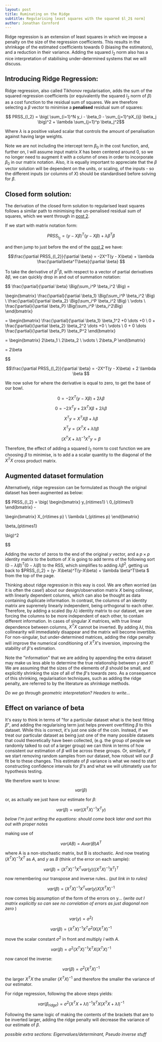 ```yaml
---
layout: post
title: Ruminating on the Ridge
subtitle: Regularising least squares with the squared $l_2$ norm]
author: Jonathan Cornford
---
```


Ridge regression is an extension of least squares in which we impose a penalty on the size of the regression coefficients.
This results in the shrinkage of the estimated coefficients towards 0 (biasing the estimators), and a reduction in their variance. Adding the squared $l_2$ norm
also has a nice interpretation of stabilising under-determined systems that we will discuss.

## Introducing Ridge Regression:
Ridge regression, also called Tikhonov regularisation, adds the sum of the squared regression coefficients (or equivalently the squared $l_2$ norm of $\beta$) as a cost function to the residual sum of squares.
 We are therefore selecting a $\beta$ vector to minimise a **penalised** residual sum of squares:

$$ PRSS_{l_2} =  \big( \sum_{i=1}^N y_i - \beta_0 - \sum_{j=1}^pX_{ij} \beta_j \big)^2 + \lambda \sum_{j=1}^p \beta_j^2$$

Where $\lambda$ is a positive valued scalar that controls the amount of penalisation against having large weights. 

Note we are not including the intercept term $\beta_0$ in the cost function, and, further on, I will assume input matrix $X$ has been centered around
0, so we no longer need to augment it with a column of ones in order to incorporate $\beta_0$ in our matrix notation. Also, it is equally important to appreciate
 that the $\beta$ vector solution will be dependent on the units, or scaling, of the inputs - so the different inputs (or columns of $X$) should be standardised  before solving for $\beta$.

## Closed form solution:
The derivation of the closed form solution to regularised least squares follows a similar path to minimising the un-penalised residual sum of squares, which we went through
in [post 2](../2017-02-07-least-squares-for-dummies).

If we start with matrix notation form:

$$ PRSS_{l_2} = (y- X\beta)^T(y-X\beta) + \lambda \beta^T\beta $$

and then jump to just before the end of the [post 2](..\2017-02-08-least-squares-for-dummies) we have:

$$\frac{\partial PRSS_{l_2}}{\partial \beta} = -2X^T(y - X\beta) + \lambda \frac{\partial\beta^T\beta}{\partial \beta} $$

To take the derivative of $\beta^T\beta$, with respect to a vector of partial derivatives $\partial\beta$, we can quickly drop in and out of summation notation:

$$
\frac{\partial}{\partial \beta} \Big(\sum_i^P \beta_i^2 \Big) = 

\begin{bmatrix}
 \frac{\partial}{\partial \beta_1} \Big(\sum_i^P \beta_i^2 \Big)  \\
 \frac{\partial}{\partial \beta_2} \Big(\sum_i^P \beta_i^2 \Big)   \\
  \vdots \\
  \frac{\partial}{\partial \beta_P} \Big(\sum_i^P \beta_i^2\Big)  
\end{bmatrix}

= \begin{bmatrix}
 \frac{\partial}{\partial \beta_1} \beta_1^2 +0 \dots +0   \\
 0 + \frac{\partial}{\partial \beta_2} \beta_2^2  \dots +0    \\
  \vdots \\
 0 + 0 \dots  \frac{\partial}{\partial \beta_P} \beta_P^2
\end{bmatrix}

= \begin{bmatrix}
  2\beta_1 \\
  2\beta_2 \\
  \vdots \\
  2\beta_P
    \end{bmatrix}

= 2\beta
    
$$

$$\frac{\partial PRSS_{l_2}}{\partial \beta} = -2X^T(y - X\beta) + 2 \lambda \beta $$

We now solve for where the derivative is equal to zero, to get the base of our bowl.

$$ 0 = -2X^T(y - X\beta) + 2 \lambda \beta $$

$$ 0 = -2X^Ty + 2X^TX\beta + 2\lambda \beta $$

$$ X^Ty = X^TX\beta + \lambda \beta $$

$$ X^Ty = (X^TX + \lambda I )\beta $$

$$ (X^TX + \lambda I )^{-1}X^Ty = \beta $$

Therefore, the effect of adding a squared $l_2$ norm to cost function we are choosing $\beta$ to minimise, is to add a a scalar
quantity to the diagonal of the $X^TX$ cross product matrix. 

## Augmented dataset formulation
Alternatively, ridge regression can be formulated as though the original dataset has been augmented as below:
 
$$
PRSS_{l_2} = \big(
  \begin{bmatrix}
  y_{n\times1} \\
  0_{p\times1}
    \end{bmatrix} -
   
   \begin{bmatrix}
   X_{n\times p} \\
   \lambda I_{p\times p} 
   \end{bmatrix}
   
   \beta_{p\times1}
   
   \big)^2
    
$$

Adding the vector of zeros to the end of the original $y$ vector, and a $p\times p$ identity matrix to the bottom of $X$ is 
 going to add terms of the following sort $(0-\lambda I\beta)^T(0-\lambda I\beta)$ to the RSS, which simplifies to adding $\lambda\beta^2$,
  getting us back to $PRSS_{l_2} = (y- X\beta)^T(y-X\beta) + \lambda \beta^T\beta $ from the top of the page.
  
Thinking about ridge regression in this way is cool. We are often worried (as it is often the case!) about our design/observation matrix $X$ being 
collinear, with linearly dependent columns, which can also be thought as data containing duplicate information. In contrast, the columns
of an identity matrix are supremely linearly independent, being orthogonal to each other. Therefore, by adding a scaled (by $\lambda$)
identity matrix to our dataset, we are forcing the columns to be more independent of each other, to contain different information. In cases of singular
$X$ matrices, with true linear dependence between columns, $X^TX$ cannot be inverted. By adding $\lambda I$, this collinearity will immediately disappear and the matrix will become invertible. 
For non-singular, but under-determined matrices, adding the ridge penalty will improve the numerical conditioning of $X^TX$'s inversion, improving the stability of $\beta$'s estimation.

Note the "information" that we are adding by appending the extra dataset may make us
less able to determine the true relationship between $y$ and $X$! We are assuming that the sizes of the elements of
 $\beta$ should be small, and explicitly shrinking the size of all of the $\beta$'s towards zero. As a consequence of
 this shrinking, regularisation techniques, such as adding the ridge penalty, are referred to by the literature as 
 *shrinkage* methods.
  
*Do we go through geometric interpretation?*
*Headers to write...*

## Effect on variance of beta

It's easy to think in terms of "for a particular dataset what is the best fitting $\beta$", and adding the regularising term
just helps prevent overfitting $\beta$ to this dataset. While this is correct, it's just one side of the coin. Instead, if
 we treat our particular dataset as being just one of the many possible datasets that could theoretically have been collected, 
 (e.g. the group of people we randomly talked to out of a larger group) we can think in terms of how consistent our estimation
 of $\beta$ will be across these groups. Or, similarly, if we start removing random samples from our dataset, how robust will our
 $\beta$ fit be to these changes. This estimate of $\beta$ variance is what we need to start constructing confidence intervals for 
 $\beta$'s and what we will ultimatetly use for hypothesis testing. 
 
We therefore want to know:

$$var(\beta)$$

or, as actually we just have our estimate for $\beta$:

$$ var(\beta) = var\big((X^TX)^{-1}X^Ty\big) $$

*below I'm just writing the equations: should come back later and sort this out with proper notes*

making use of

$$var(AB) = A var(B) A^T$$

where A is a non-stochastic matrix, but B is stochastic. And now treating $(X^TX)^{-1}X^T$ as $A$, and $y$ as $B$ (think of the error on each sample):

$$ var(\beta) = (X^TX)^{-1}X^T var(y) \big((X^TX)^{-1}X^T \big)^T $$

now remembering our transpose and inverse rules.. *(put link in to rules)*

$$ var(\beta) = (X^TX)^{-1}X^T var(y) X (X^TX)^{-1}$$

now comes big assumption of the form of the errors on y... (*write out I matrix explicitly so can see no correlation of errors as just diagonal non zero*
)

$$ var(y) = \sigma^2I$$

$$ var(\beta) = (X^TX)^{-1}X^T \sigma^2I X (X^TX)^{-1}$$

move the scalar constant $\sigma^2$ in front and multiply $I$ with $A$. 

$$ var(\beta) = \sigma^2 (X^TX)^{-1}X^T X (X^TX)^{-1}$$

now cancel the inverse:

$$ var(\beta) = \sigma^2 (X^TX)^{-1}$$

the larger $X^TX$ the smaller $(X^TX)^{-1}$ and therefore the smaller the variance of our estimator.

For ridge regression, following the above steps yields:

$$var(\beta_{ridge}) = \sigma^2(X^TX+\lambda I)^{-1}X^TX(X^TX+\lambda I)^{-1}$$

Following the same logic of making the contents of the brackets that are to be inverted larger, 
adding the ridge penalty will decrease the variance of our estimate of $\beta$.

*possible extra sections: Eigenvalues/determinant, Pseudo inverse stuff*